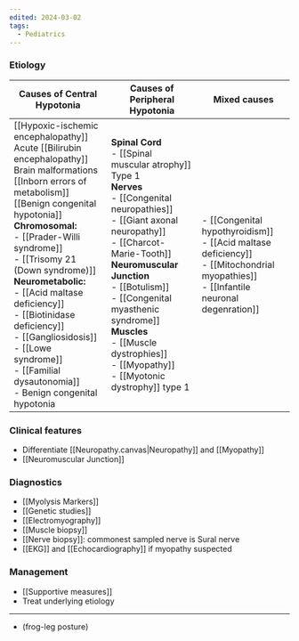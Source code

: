 ```yaml
---
edited: 2024-03-02
tags:
  - Pediatrics
---
```

### Etiology

| **Causes of Central Hypotonia**                                                                                                                                                                                                                                                                                                                                                                                                                                                                      | **Causes of Peripheral Hypotonia**                                                                                                                                                                                                                                                                                                                                                   | Mixed causes                                                                                                                               |
| ---------------------------------------------------------------------------------------------------------------------------------------------------------------------------------------------------------------------------------------------------------------------------------------------------------------------------------------------------------------------------------------------------------------------------------------------------------------------------------------------------- | ------------------------------------------------------------------------------------------------------------------------------------------------------------------------------------------------------------------------------------------------------------------------------------------------------------------------------------------------------------------------------------ | ------------------------------------------------------------------------------------------------------------------------------------------ |
| [[Hypoxic-ischemic encephalopathy]] <br>Acute [[Bilirubin encephalopathy]] <br> Brain malformations <br> [[Inborn errors of metabolism]] <br> [[Benign congenital hypotonia]] <br> **Chromosomal:** <br> - [[Prader-Willi syndrome]] <br> - [[Trisomy 21 (Down syndrome)]] <br> **Neurometabolic:** <br> - [[Acid maltase deficiency]] <br> - [[Biotinidase deficiency]] <br> - [[Gangliosidosis]] <br> - [[Lowe syndrome]] <br> - [[Familial dysautonomia]] <br> - Benign congenital hypotonia <br> | **Spinal Cord** <br> - [[Spinal muscular atrophy]] Type 1 <br> **Nerves** <br> - [[Congenital neuropathies]] <br> - [[Giant axonal neuropathy]] <br> - [[Charcot-Marie-Tooth]] <br> **Neuromuscular Junction** <br> - [[Botulism]] <br> - [[Congenital myasthenic syndrome]] <br> **Muscles** <br> - [[Muscle dystrophies]] <br> - [[Myopathy]] <br> - [[Myotonic dystrophy]] type 1 | - [[Congenital hypothyroidism]]<br>- [[Acid maltase deficiency]]<br>- [[Mitochondrial myopathies]]<br>- [[Infantile neuronal degenration]] |
### Clinical features
- Differentiate [[Neuropathy.canvas|Neuropathy]] and [[Myopathy]] 
- [[Neuromuscular Junction]] 
### Diagnostics
- [[Myolysis Markers]] 
- [[Genetic studies]] 
- [[Electromyography]]
- [[Muscle biopsy]] 
- [[Nerve biopsy]]: commonest sampled nerve is Sural nerve
- [[EKG]] and [[Echocardiography]] if myopathy suspected
### Management
- [[Supportive measures]] 
- Treat underlying etiology 

---

- (frog-leg posture)